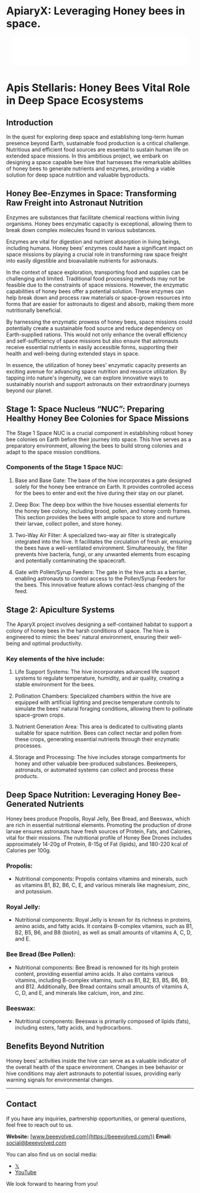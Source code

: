 # ApiaryX: Leveraging Honey bees in space.

<p align="center">
  <img src="ApiaryXWhite.png" alt="ApiaryX">
</p>


# Apis Stellaris: Honey Bees Vital Role in Deep Space Ecosystems

## Introduction

In the quest for exploring deep space and establishing long-term human presence beyond Earth, sustainable food production is a critical challenge. Nutritious and efficient food sources are essential to sustain human life on extended space missions. In this ambitious project, we embark on designing a space capable bee hive that harnesses the remarkable abilities of honey bees to generate nutrients and enzymes, providing a viable solution for deep space nutrition and valuable byproducts.

## Honey Bee-Enzymes in Space: Transforming Raw Freight into Astronaut Nutrition

Enzymes are substances that facilitate chemical reactions within living organisms. Honey bees enzymatic capacity is exceptional, allowing them to break down complex molecules found in various substances.

Enzymes are vital for digestion and nutrient absorption in living beings, including humans. Honey bees' enzymes could have a significant impact on space missions by playing a crucial role in transforming raw space freight into easily digestible and bioavailable nutrients for astronauts.

In the context of space exploration, transporting food and supplies can be challenging and limited. Traditional food processing methods may not be feasible due to the constraints of space missions. However, the enzymatic capabilities of honey bees offer a potential solution. These enzymes can help break down and process raw materials or space-grown resources into forms that are easier for astronauts to digest and absorb, making them more nutritionally beneficial.

By harnessing the enzymatic prowess of honey bees, space missions could potentially create a sustainable food source and reduce dependency on Earth-supplied rations. This would not only enhance the overall efficiency and self-sufficiency of space missions but also ensure that astronauts receive essential nutrients in easily accessible forms, supporting their health and well-being during extended stays in space.

In essence, the utilization of honey bees' enzymatic capacity presents an exciting avenue for advancing space nutrition and resource utilization. By tapping into nature's ingenuity, we can explore innovative ways to sustainably nourish and support astronauts on their extraordinary journeys beyond our planet.

## Stage 1: Space Nucleus “NUC”: Preparing Healthy Honey Bee Colonies for Space Missions

The Stage 1 Space NUC is a crucial component in establishing robust honey bee colonies on Earth before their journey into space. This hive serves as a preparatory environment, allowing the bees to build strong colonies and adapt to the space mission conditions.

### Components of the Stage 1 Space NUC:

1. Base and Base Gate: The base of the hive incorporates a gate designed solely for the honey bee entrance on Earth. It provides controlled access for the bees to enter and exit the hive during their stay on our planet.

2. Deep Box: The deep box within the hive houses essential elements for the honey bee colony, including brood, pollen, and honey comb frames. This section provides the bees with ample space to store and nurture their larvae, collect pollen, and store honey.

3. Two-Way Air Filter: A specialized two-way air filter is strategically integrated into the hive. It facilitates the circulation of fresh air, ensuring the bees have a well-ventilated environment. Simultaneously, the filter prevents hive bacteria, fungi, or any unwanted elements from escaping and potentially contaminating the spacecraft.

4. Gate with Pollen/Syrup Feeders: The gate in the hive acts as a barrier, enabling astronauts to control access to the Pollen/Syrup Feeders for the bees. This innovative feature allows contact-less changing of the feed.


## Stage 2: Apiculture Systems

The AparyX project involves designing a self-contained habitat to support a colony of honey bees in the harsh conditions of space. The hive is engineered to mimic the bees' natural environment, ensuring their well-being and optimal productivity.

### Key elements of the hive include:

1. Life Support Systems: The hive incorporates advanced life support systems to regulate temperature, humidity, and air quality, creating a stable environment for the bees.

2. Pollination Chambers: Specialized chambers within the hive are equipped with artificial lighting and precise temperature controls to simulate the bees' natural foraging conditions, allowing them to pollinate space-grown crops.

3. Nutrient Generation Area: This area is dedicated to cultivating plants suitable for space nutrition. Bees can collect nectar and pollen from these crops, generating essential nutrients through their enzymatic processes.

4. Storage and Processing: The hive includes storage compartments for honey and other valuable bee-produced substances. Beekeepers, astronauts, or automated systems can collect and process these products.

## Deep Space Nutrition: Leveraging Honey Bee-Generated Nutrients

Honey bees produce Propolis, Royal Jelly, Bee Bread, and Beeswax, which are rich in essential nutritional elements. Promoting the production of drone larvae ensures astronauts have fresh sources of Protein, Fats, and Calories, vital for their missions. The nutritional profile of Honey Bee Drones includes approximately 14-20g of Protein, 8-15g of Fat (lipids), and 180-220 kcal of Calories per 100g.

### Propolis:

- Nutritional components: Propolis contains vitamins and minerals, such as vitamins B1, B2, B6, C, E, and various minerals like magnesium, zinc, and potassium.

### Royal Jelly:

- Nutritional components: Royal Jelly is known for its richness in proteins, amino acids, and fatty acids. It contains B-complex vitamins, such as B1, B2, B5, B6, and B8 (biotin), as well as small amounts of vitamins A, C, D, and E.

### Bee Bread (Bee Pollen):

- Nutritional components: Bee Bread is renowned for its high protein content, providing essential amino acids. It also contains various vitamins, including B-complex vitamins, such as B1, B2, B3, B5, B6, B9, and B12. Additionally, Bee Bread contains small amounts of vitamins A, C, D, and E, and minerals like calcium, iron, and zinc.

### Beeswax:

- Nutritional components: Beeswax is primarily composed of lipids (fats), including esters, fatty acids, and hydrocarbons.

## Benefits Beyond Nutrition

Honey bees' activities inside the hive can serve as a valuable indicator of the overall health of the space environment. Changes in bee behavior or hive conditions may alert astronauts to potential issues, providing early warning signals for environmental changes.

---
## Contact

If you have any inquiries, partnership opportunities, or general questions, feel free to reach out to us.


**Website:** [www.beeevolved.com](https://beeevolved.com/))
**Email:** social@beeevolved.com


You can also find us on social media:

- [𝕏](https://twitter.com/BeeEvolved)
- [YouTube](https://www.youtube.com/@bee.evolved)


We look forward to hearing from you!
